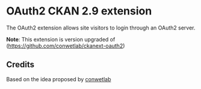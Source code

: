 # OAuth2 CKAN 2.9 extension

The OAuth2 extension allows site visitors to login through an OAuth2 server.

**Note**: This extension is version upgraded of (https://github.com/conwetlab/ckanext-oauth2)

## Credits

Based on the idea proposed by [conwetlab](https://github.com/conwetlab/ckanext-oauth2)
